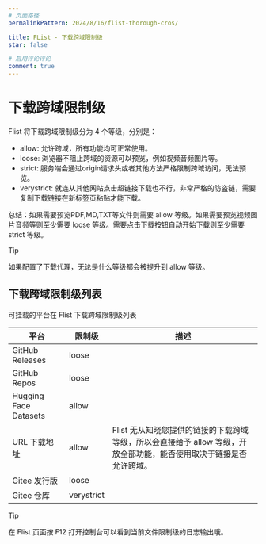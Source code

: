 ```yaml
---
# 页面路径
permalinkPattern: 2024/8/16/flist-thorough-cros/

title: FList - 下载跨域限制级
star: false

# 启用评论评论
comment: true
---
```


# 下载跨域限制级

Flist 将下载跨域限制级分为 4 个等级，分别是：
- allow: 允许跨域，所有功能均可正常使用。
- loose: 浏览器不阻止跨域的资源可以预览，例如视频音频图片等。 
- strict: 服务端会通过origin请求头或者其他方法严格限制跨域访问，无法预览。 
- verystrict: 就连从其他网站点击超链接下载也不行，非常严格的防盗链，需要复制下载链接在新标签页粘贴才能下载。


总结：如果需要预览PDF,MD,TXT等文件则需要 allow 等级。如果需要预览视频图片音频等则至少需要 loose 等级。需要点击下载按钮自动开始下载则至少需要 strict 等级。

> [!tip]
> 如果配置了下载代理，无论是什么等级都会被提升到 allow 等级。



## 下载跨域限制级列表
可挂载的平台在 Flist 下载跨域限制级列表

|平台|限制级|描述|
|---|---|---|
|GitHub Releases|loose||
|GitHub Repos|loose||
|Hugging Face Datasets|allow||
|URL 下载地址|allow|Flist 无从知晓您提供的链接的下载跨域等级，所以会直接给予 allow 等级，开放全部功能，能否使用取决于链接是否允许跨域。|
|Gitee 发行版|loose||
|Gitee 仓库|verystrict||

> [!tip]
> 在 Flist 页面按 F12 打开控制台可以看到当前文件限制级的日志输出哦。

